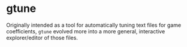 # gtune
Originally intended as a tool for automatically tuning text files for game coefficients, `gtune` evolved more into a more general, interactive explorer/editor of those files.
